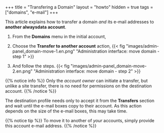 +++
title = "Transfering a Domain"
layout = "howto"
hidden = true
tags = ["domains", "e-mail"]
+++

This article explains how to transfer a domain *and* its e-mail addresses to **another alwaysdata account**.

1.  From the **Domains** menu in the initial account,

2.  Choose the **Transfer to another account** action,
    {{< fig "images/admin-panel_domain-move-1.en.png" "Administration interface: move domain - step 1" >}}

3.  And follow the steps.
    {{< fig "images/admin-panel_domain-move-2.en.png" "Administration interface: move domain - step 2" >}}

{{% notice info %}}
Only the *account owner* can initiate a transfer, but unlike a site transfer, there is no need for permissions on the destination account.
{{% /notice %}}

The destination profile needs only to accept it from the **Transfers** section and wait until the e-mail boxes copy to their account. As this action depends on the size of the e-mail boxes, this may take time.

{{% notice tip %}}
To move it to another of *your* accounts, simply provide this account e-mail address.
{{% /notice %}}
